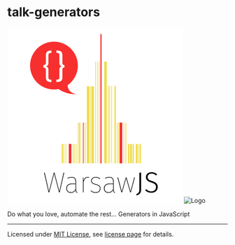talk-generators
==============

![Logo](/slides/themes/warsawjs/pictures/logo.png)
![Logo](/page/angularui.png)

Do what you love, automate the rest...
Generators in JavaScript

---
Licensed under [MIT License](http://en.wikipedia.org/wiki/MIT_License), see [license page](https://github.com/shower/shower/wiki/MIT-License) for details.
